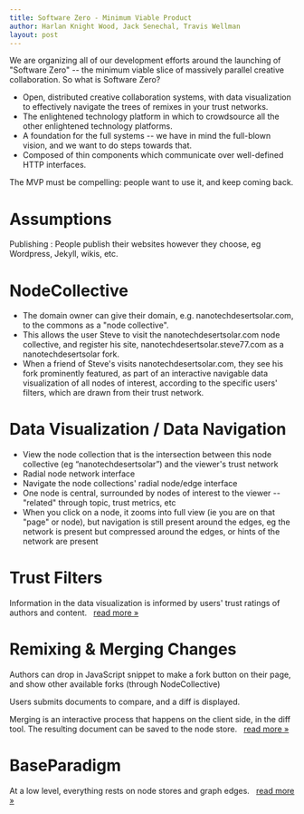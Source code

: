 ```yaml
---
title: Software Zero - Minimum Viable Product
author: Harlan Knight Wood, Jack Senechal, Travis Wellman
layout: post
---
```


We are organizing all of our development efforts around the launching of "Software Zero" -- the minimum viable slice of massively parallel creative collaboration.  So what is Software Zero?

 * Open, distributed creative collaboration systems, with data visualization to effectively navigate the trees of remixes in your trust networks.
 * The enlightened technology platform in which to crowdsource all the other enlightened technology platforms.
 * A foundation for the full systems -- we have in mind the full-blown vision, and we want to do steps towards that.
 * Composed of thin components which communicate over well-defined HTTP interfaces.

The MVP must be compelling: people want to use it, and keep coming back. 

Assumptions
===========

Publishing
  : People publish their websites however they choose, eg Wordpress, Jekyll, wikis, etc.

NodeCollective
==============

 * The domain owner can give their domain, e.g. nanotechdesertsolar.com, to the commons as a "node collective".
 * This allows the user Steve to visit the nanotechdesertsolar.com node collective, and register his site, nanotechdesertsolar.steve77.com as a nanotechdesertsolar fork.         
 * When a friend of Steve's visits nanotechdesertsolar.com, they see his fork prominently featured, as part of an interactive navigable data visualization of all nodes of interest, according to the specific users' filters, which are drawn from their trust network.

Data Visualization / Data Navigation
====================================

 * View the node collection that is the intersection between this node collective (eg “nanotechdesertsolar”) and the viewer's trust network
 * Radial node network interface
 * Navigate the node collections' radial node/edge interface
 * One node is central, surrounded by nodes of interest to the viewer -- "related" through topic, trust metrics, etc
 * When you click on a node, it zooms into full view (ie you are on that "page" or node), but navigation is still present around the edges, eg the network is present but compressed around the edges, or hints of the network are present

Trust Filters
=============

Information in the data visualization is informed by users' trust ratings of authors and content. &nbsp; [read more &raquo;](/Trust_Exchange)

Remixing &amp; Merging Changes
==============================

Authors can drop in JavaScript snippet to make a fork button on their page, and show other available forks (through NodeCollective)

Users submits documents to compare, and a diff is displayed.

Merging is an interactive process that happens on the client side, in the diff tool. The resulting document can be saved to the node store. &nbsp; [read more
&raquo;](/ForkDiffMerge)

BaseParadigm
============

At a low level, everything rests on node stores and graph edges. &nbsp; [read more &raquo;](/BaseParadigm)



[ForkDiffMerge]: /ForkDiffMerge
[baseparadigm.org]: http://baseparadigm.org/
